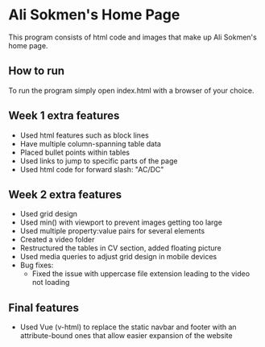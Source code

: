 # Ali Sokmen's Home Page
This program consists of html code and images that make up Ali Sokmen's home page.

## How to run
To run the program simply open index.html with a browser of your choice.

## Week 1 extra features
- Used html features such as block lines
- Have multiple column-spanning table data
- Placed bullet points within tables
- Used links to jump to specific parts of the page
- Used html code for forward slash: "AC/DC"

## Week 2 extra features
- Used grid design
- Used min() with viewport to prevent images getting too large
- Used multiple property:value pairs for several elements
- Created a video folder
- Restructured the tables in CV section, added floating picture
- Used media queries to adjust grid design in mobile devices
- Bug fixes:
  - Fixed the issue with uppercase file extension leading to the video not loading

## Final features
- Used Vue (v-html) to replace the static navbar and footer with an attribute-bound ones that allow easier expansion of the website